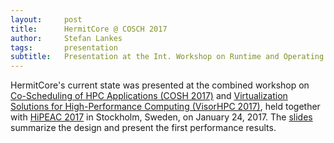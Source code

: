 ```yaml
---
layout:     post
title:      HermitCore @ COSCH 2017
author:     Stefan Lankes
tags: 	    presentation
subtitle:   Presentation at the Int. Workshop on Runtime and Operating Systems for Supercomputers
---
```


HermitCore's current state was presented at the combined workshop on [Co-Scheduling of HPC Applications (COSH 2017)](http://wwwi10.lrr.in.tum.de/~trinitic/COSH2017/) and [Virtualization Solutions for High-Performance Computing (VisorHPC 2017)](https://visorhpc.github.io), held together with [HiPEAC 2017](https://www.hipeac.net/2017/stockholm/) in Stockholm, Sweden, on January 24, 2017.
The [slides](cosch2017.pdf) summarize the design and present the first performance results.
